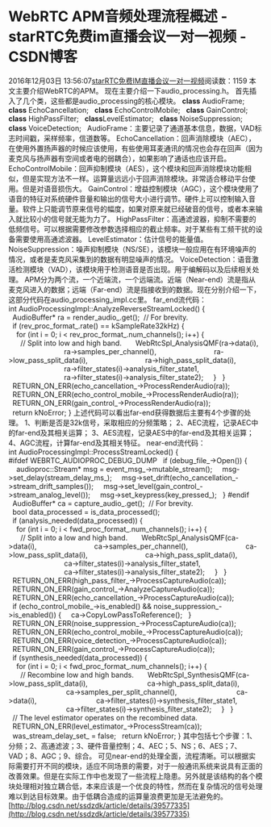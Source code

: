 # WebRTC APM音频处理流程概述 - starRTC免费im直播会议一对一视频 - CSDN博客
2016年12月03日 13:56:07[starRTC免费IM直播会议一对一视频](https://me.csdn.net/elesos)阅读数：1159
本文主要介绍WebRTC的APM。
现在主要介绍一下audio_processing.h。
首先插入了几个类，这些都是audio_processing的核心模块。
**class** AudioFrame;  
**class** EchoCancellation;  
**class** EchoControlMobile;  
**class** GainControl;  
**class** HighPassFilter;  
**class**LevelEstimator;
  
**class** NoiseSuppression;  
**class** VoiceDetection;  
AudioFrame：主要记录了通道基本信息，数据，VAD标志时间戳，采样频率，信道数等。
EchoCancellation：回声消除模块（AEC），在使用外置扬声器的时候应该使用，有些使用耳麦通讯的情况也会存在回声（因为麦克风与扬声器有空间或者电的弱耦合），如果影响了通话也应该开启。
EchoControlMobile：回声抑制模块（AES），这个模块和回声消除模块功能相似，但是实现方法不一样。运算量远远小于回声消除模块。非常适合移动平台使用。但是对语音损伤大。
GainControl：增益控制模块（AGC），这个模块使用了语音的特征对系统硬件音量和输出的信号大小进行调节。硬件上可以控制输入音量。软件上只能调节原来信号的幅度，如果对原来就已经破音的信号，或者本来输入就比较小的信号就无能为力了。
HighPassFilter：高通滤波器，抑制不需要的低频信号。可以根据需要修改参数选择相应的截止频率。对于某些有工频干扰的设备需要使用高通滤波器。
LevelEstimator：估计信号的能量值。
NoiseSuppression：噪声抑制模块（NS/SE），该模块一般应用在有环境噪声的情况，或者是麦克风采集到的数据有明显噪声的情况。
VoiceDetection：语音激活检测模块（VAD），该模块用于检测语音是否出现。用于编解码以及后续相关处理。
APM分为两个流，一个近端流，一个远端流。近端（Near-end）流是指从麦克风进入的数据；远端（Far-end）流是指接收到的数据。现在分别介绍一下，这部分代码在audio_processing_impl.cc里。
far_end流代码：
int AudioProcessingImpl::AnalyzeReverseStreamLocked() {
  AudioBuffer* ra = render_audio_.get();  // For brevity.
  if (rev_proc_format_.rate() == kSampleRate32kHz) {
    for (int i = 0; i < rev_proc_format_.num_channels(); i++) {
      // Split into low and high band.
      WebRtcSpl_AnalysisQMF(ra->data(i),
                            ra->samples_per_channel(),
                            ra->low_pass_split_data(i),
                            ra->high_pass_split_data(i),
                            ra->filter_states(i)->analysis_filter_state1,
                            ra->filter_states(i)->analysis_filter_state2);
    }
  }
  RETURN_ON_ERR(echo_cancellation_->ProcessRenderAudio(ra));
  RETURN_ON_ERR(echo_control_mobile_->ProcessRenderAudio(ra));
  RETURN_ON_ERR(gain_control_->ProcessRenderAudio(ra));
  return kNoError;
}
上述代码可以看出far-end获得数据后主要有4个步骤的处理。
1、判断是否是32k信号，采取相应的分频策略；
2、AEC流程，记录AEC中的far-end及其相关运算；
3、AES流程，记录AES中的far-end及其相关运算；
4、AGC流程，计算far-end及其相关特征。
near-end流代码：
int AudioProcessingImpl::ProcessStreamLocked() {
#ifdef WEBRTC_AUDIOPROC_DEBUG_DUMP
  if (debug_file_->Open()) {
    audioproc::Stream* msg = event_msg_->mutable_stream();
    msg->set_delay(stream_delay_ms_);
    msg->set_drift(echo_cancellation_->stream_drift_samples());
    msg->set_level(gain_control_->stream_analog_level());
    msg->set_keypress(key_pressed_);
  }
#endif
  AudioBuffer* ca = capture_audio_.get();  // For brevity.
  bool data_processed = is_data_processed();
  if (analysis_needed(data_processed)) {
    for (int i = 0; i < fwd_proc_format_.num_channels(); i++) {
      // Split into a low and high band.
      WebRtcSpl_AnalysisQMF(ca->data(i),
                            ca->samples_per_channel(),
                            ca->low_pass_split_data(i),
                            ca->high_pass_split_data(i),
                            ca->filter_states(i)->analysis_filter_state1,
                            ca->filter_states(i)->analysis_filter_state2);
    }
  }
  RETURN_ON_ERR(high_pass_filter_->ProcessCaptureAudio(ca));
  RETURN_ON_ERR(gain_control_->AnalyzeCaptureAudio(ca));
  RETURN_ON_ERR(echo_cancellation_->ProcessCaptureAudio(ca));
  if (echo_control_mobile_->is_enabled() && noise_suppression_->is_enabled()) {
    ca->CopyLowPassToReference();
  }
  RETURN_ON_ERR(noise_suppression_->ProcessCaptureAudio(ca));
  RETURN_ON_ERR(echo_control_mobile_->ProcessCaptureAudio(ca));
  RETURN_ON_ERR(voice_detection_->ProcessCaptureAudio(ca));
  RETURN_ON_ERR(gain_control_->ProcessCaptureAudio(ca));
  if (synthesis_needed(data_processed)) {
    for (int i = 0; i < fwd_proc_format_.num_channels(); i++) {
      // Recombine low and high bands.
      WebRtcSpl_SynthesisQMF(ca->low_pass_split_data(i),
                             ca->high_pass_split_data(i),
                             ca->samples_per_split_channel(),
                             ca->data(i),
                             ca->filter_states(i)->synthesis_filter_state1,
                             ca->filter_states(i)->synthesis_filter_state2);
    }
  }
  // The level estimator operates on the recombined data.
  RETURN_ON_ERR(level_estimator_->ProcessStream(ca));
  was_stream_delay_set_ = false;
  return kNoError;
}
其中包括七个步骤：1、分频；2、高通滤波；3、硬件音量控制；4、AEC；5、NS；6、AES；7、VAD；8、AGC；9、综合。
可见near-end的处理全面，流程清晰。可以根据实际需要打开不同的模块，适应不同场景的需要，对于一般通讯系统来说具有正面的改善效果。但是在实际工作中也发现了一些流程上隐患。另外就是该结构的各个模块处理相对独立耦合低，本来应该是一个优良的特性，然而在复杂情况的信号处理难以到达目标效果。由于低耦合造成的运算量浪费更加是无法避免的。
[http://blog.csdn.net/ssdzdk/article/details/39577335](http://blog.csdn.net/ssdzdk/article/details/39577335)
